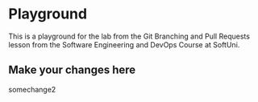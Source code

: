 # Playground
This is a playground for the lab from the Git Branching and Pull Requests lesson from the Software Engineering and DevOps Course at SoftUni.

## Make your changes here
somechange2
